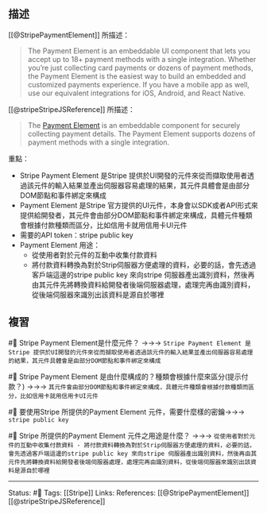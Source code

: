 
## 描述
[[@StripePaymentElement]] 所描述：
> The Payment Element is an embeddable UI component that lets you accept up to 18+ payment methods with a single integration. Whether you’re just collecting card payments or dozens of payment methods, the Payment Element is the easiest way to build an embedded and customized payments experience. If you have a mobile app as well, use our equivalent integrations for iOS, Android, and React Native.

[[@stripeStripeJSReference]] 所描述：
> The [Payment Element](https://stripe.com/docs/payments/payment-element) is an embeddable component for securely collecting payment details. The Payment Element supports dozens of payment methods with a single integration.

重點：
- Stripe Payment Element 是Stripe 提供於UI開發的元件來從而擷取使用者透過該元件的輸入結果並產出伺服器容易處理的結果，其元件具體會是由部分DOM節點和事件綁定來構成
- Payment Element 是Stripe 官方提供的UI元件，本身會以SDK或者API形式來提供給開發者，其元件會由部分DOM節點和事件綁定來構成，具體元件種類會根據付款種類而區分，比如信用卡就用信用卡UI元件
- 需要的API token：stripe public key
- Payment Element 用途：
	- 從使用者對於元件的互動中收集付款資料
	- 將付款資料轉換為對於Strip伺服器方便處理的資料，必要的話，會先透過客戶端這邊的stripe public key 來向stripe 伺服器產出識別資料，然後再由其元件先將轉換資料給開發者後端伺服器處理，處理完再由識別資料，從後端伺服器來識別出該資料是源自於哪裡

## 複習

#🧠 Stripe Payment Element是什麼元件？ ->->-> `Stripe Payment Element 是Stripe 提供於UI開發的元件來從而擷取使用者透過該元件的輸入結果並產出伺服器容易處理的結果，其元件具體會是由部分DOM節點和事件綁定來構成`
<!--SR:!2022-08-11,26,250-->

#🧠  Stripe Payment Element 是由什麼構成的？種類會根據什麼來區分(提示付款？) ->->-> `其元件會由部分DOM節點和事件綁定來構成，具體元件種類會根據付款種類而區分，比如信用卡就用信用卡UI元件`
<!--SR:!2022-08-04,20,250-->

#🧠 要使用Stripe 所提供的Payment Element 元件，需要什麼樣的密鑰->->-> `stripe public key`
<!--SR:!2022-08-12,26,250-->

#🧠 Stripe 所提供的Payment Element 元件之用途是什麼？ ->->-> `從使用者對於元件的互動中收集付款資料 - 將付款資料轉換為對於Strip伺服器方便處理的資料，必要的話，會先透過客戶端這邊的stripe public key 來向stripe 伺服器產出識別資料，然後再由其元件先將轉換資料給開發者後端伺服器處理，處理完再由識別資料，從後端伺服器來識別出該資料是源自於哪裡`
<!--SR:!2022-08-14,28,250-->


---
Status: #🌱 
Tags:
[[Stripe]]
Links:
References:
[[@StripePaymentElement]]
[[@stripeStripeJSReference]]